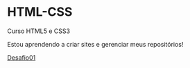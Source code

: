 # HTML-CSS
 Curso HTML5 e CSS3

Estou aprendendo a criar sites e gerenciar meus repositórios!

<a href="https://github.com/LucasPim00/HTML-CSS/blob/main/Desafios/Desafio01/indexEX01.html">Desafio01</a>

